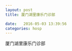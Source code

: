 ```yaml
--- 
layout: post 
title: 厦门湖里康乐门诊部

date:   2016-05-03 13:39:56 
categories: hosp 
--- 
```

   
厦门湖里康乐门诊部
